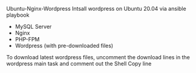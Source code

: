Ubuntu-Nginx-Wordpress
Intsall wordpress on Ubuntu 20.04 via ansible playbook

- MySQL Server
- Nginx
- PHP-FPM
- Wordpress (with pre-downloaded files)

To download latest wordpress files, uncomment the download lines in the wordpress main task and comment out the Shell Copy line